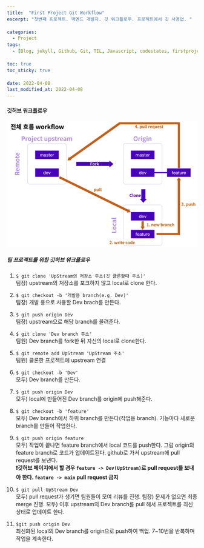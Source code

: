 ```yaml
---
title:  "First Project Git Workflow"
excerpt: "첫번째 프로젝트. 백엔드 개발자. 깃 워크플로우. 프로젝트에서 깃 사용법. "

categories:
  - Project
tags:
  - [Blog, jekyll, Github, Git, TIL, Javascript, codestates, firstproject, 첫번째 프로젝트, 코드스테이츠, 백엔드, 프론트엔드, git, git workflow, 깃허브, 깃 워크플로우, 깃 명령어, git merge, git pull, git remote]

toc: true
toc_sticky: true
 
date: 2022-04-08
last_modified_at: 2022-04-08
---
```


#### 깃허브 워크플로우

<img src="/assets/images/workflow.png" width="100%" height="50%" title="store" alt="사진"/>

##### 팀 프로젝트를 위한 깃허브 워크플로우

1. `$ git clone 'UpStream의 저장소 주소(깃 클론할때 주소)'`  
  팀장) upstream의 저장소를 포크하지 않고 local로 clone 한다.

2. `$ git checkout -b '개발용 branch(e.g. Dev)'`  
  팀장) 개발 용으로 사용할 Dev brach를 만든다.

3. `$ git push origin Dev`  
  팀장) upstream으로 해당 branch를 올려준다.

4. `$ git clone 'Dev branch 주소'`  
  팀원) Dev branch를 fork한 뒤 자신의 local로 clone한다.

5. `$ git remote add UpStream 'UpStream 주소'`  
  팀원) 클론한 프로젝트에 upstream 연결

6. `$ git checkout -b 'Dev'`  
  모두) Dev branch를 만든다.

7. `$ git push origin Dev`  
  모두) local에 만들어진 Dev branch를 origin에 push해준다.

8. `$ git checkout -b 'feature'`  
  모두) Dev branch에서 하위 branch를 만든다(작업용 branch). 기능마다 새로운 branch를 만들어 작업한다.

9. `$ git push origin feature`  
  모두) 작업이 끝나면 feature branch에서 local 코드를 push한다. 그럼 origin의 feature branch로 코드가 업데이트된다. github로 가서 upstream에 pull request를 보낸다.  
**:exclamation:깃허브 페이지에서 할 경우 `feature -> Dev(UpStream)`로 pull request를 보내야 한다. `feature -> main` pull request 금지**

10. `$ git pull UpStream Dev`  
  모두) pull request가 생기면 팀원들이 모여 리뷰를 진행. 
  팀장) 문제가 없으면 최종 merge 진행. 
  모두) 이후 upstream의 Dev branch를 pull 해서 프로젝트를 최신 상태로 업데이트 한다.

11. `$git push origin Dev`  
  최신화된 local의 Dev branch를 origin으로 push하여 백업. 7~10번을 반복하며 작업을 계속한다.